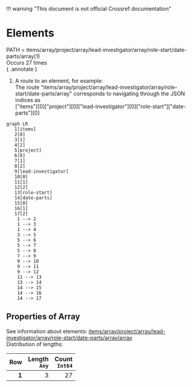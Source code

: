 !!! warning "This document is not official Crossref documentation"
# Elements
PATH = items/array/project/array/lead-investigator/array/role-start/date-parts/array(1)  
Occurs 27 times  
{ .annotate }

1. A route to an element, for example:  
   The route "items/array/project/array/lead-investigator/array/role-start/date-parts/array" corresponds to navigating through the JSON indices as  
   ["items"][0]["project"][0]["lead-investigator"][0]["role-start"]["date-parts"][0]  

```mermaid
graph LR
   1[items]
   2[0]
   3[1]
   4[2]
   5[project]
   6[0]
   7[1]
   8[2]
   9[lead-investigator]
   10[0]
   11[1]
   12[2]
   13[role-start]
   14[date-parts]
   15[0]
   16[1]
   17[2]
    1 --> 2
    1 --> 3
    1 --> 4
    3 --> 5
    5 --> 6
    5 --> 7
    5 --> 8
    7 --> 9
    9 --> 10
    9 --> 11
    9 --> 12
    11 --> 13
    13 --> 14
    14 --> 15
    14 --> 16
    14 --> 17
```


## Properties of Array
See information about elements: [items/array/project/array/lead-investigator/array/role-start/date-parts/array/array](array/index.md)  
Distribution of lengths:  

| **Row** | **Length**<br>`Any` | **Count**<br>`Int64` |
|--------:|--------------------:|---------------------:|
| **1**   | 3                   | 27                   |


